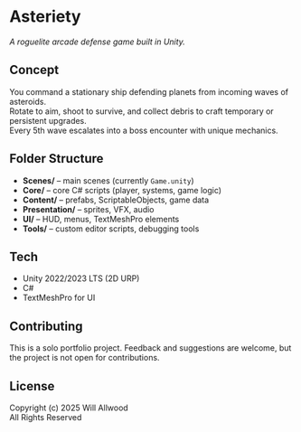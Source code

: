 # Asteriety
*A roguelite arcade defense game built in Unity.*

## Concept
You command a stationary ship defending planets from incoming waves of asteroids.  
Rotate to aim, shoot to survive, and collect debris to craft temporary or persistent upgrades.  
Every 5th wave escalates into a boss encounter with unique mechanics.

## Folder Structure
- **Scenes/** – main scenes (currently `Game.unity`)  
- **Core/** – core C# scripts (player, systems, game logic)  
- **Content/** – prefabs, ScriptableObjects, game data  
- **Presentation/** – sprites, VFX, audio  
- **UI/** – HUD, menus, TextMeshPro elements  
- **Tools/** – custom editor scripts, debugging tools  

## Tech
- Unity 2022/2023 LTS (2D URP)  
- C#  
- TextMeshPro for UI  

## Contributing
This is a solo portfolio project. Feedback and suggestions are welcome, but the project is not open for contributions.  

## License
Copyright (c) 2025 Will Allwood  
All Rights Reserved
